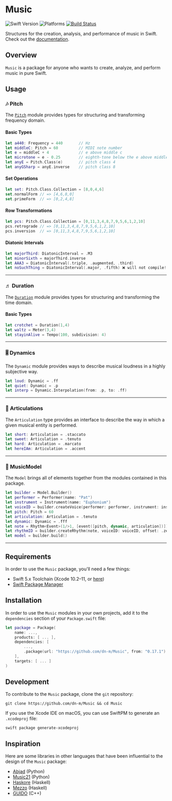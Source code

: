 # Music

![Swift Version](https://img.shields.io/badge/Swift-5.x-orange.svg)
![Platforms](https://img.shields.io/badge/platform-linux%20%7C%20macOS%20%7C%20iOS%20%7C%20watchOS%20%7C%20tvOS-lightgrey.svg)
[![Build Status](https://travis-ci.org/dn-m/Music.svg?branch=latest)](https://travis-ci.org/dn-m/Music)

Structures for the creation, analysis, and performance of music in Swift. Check out the [documentation](https://dn-m.github.io/Packages/Music).

## Overview

`Music` is a package for anyone who wants to create, analyze, and perform music in pure Swift.

## Usage

### 🎶 Pitch

The [`Pitch`](https://github.com/dn-m/Music/tree/latest/Sources/Pitch) module provides types for structuring and transforming frequency domain.

#### Basic Types

```swift
let a440: Frequency = 440 		// Hz
let middleC: Pitch = 60 		// MIDI note number
let e = middleC + 4 			// e above middle c
let microtone = e - 0.25		// eighth-tone below the e above middle c
let anyE = Pitch.Class(e)		// pitch class 4
let anyGSharp = anyE.inverse 	// pitch class 8
```

#### Set Operations

```swift
let set: Pitch.Class.Collection = [8,0,4,6]
set.normalForm // => [4,6,8,0]
set.primeForm  // => [0,2,4,8]
```

#### Row Transformations
```swift
let pcs: Pitch.Class.Collection = [0,11,3,4,8,7,9,5,6,1,2,10]
pcs.retrograde // => [0,11,3,4,8,7,9,5,6,1,2,10]
pcs.inversion  // => [0,11,3,4,8,7,9,5,6,1,2,10]
```

#### Diatonic Intervals

```swift
let majorThird: DiatonicInterval = .M3
let minorSixth = majorThird.inverse
let AAA3 = DiatonicInterval(.triple, .augmented, .third)
let noSuchThing = DiatonicInterval(.major, .fifth) ❌ will not compile!
```

---

### ♬ Duration

The [`Duration`](https://github.com/dn-m/Music/tree/latest/Sources/Duration) module provides types for structuring and transforming the time domain.

#### Basic Types

```swift
let crotchet = Duration(1,4)
let waltz = Meter(3,4)
let stayinAlive = Tempo(100, subdivision: 4)
```

---

### 🎚️ Dynamics

The `Dynamic` module provides ways to describe musical loudness in a highly subjective way.

```Swift
let loud: Dynamic = .ff
let quiet: Dynamic = .p
let interp = Dynamic.Interpolation(from: .p, to: .ff)
```

---

### 🥁 Articulations

The `Articulation` type provides an interface to describe the way in which a given musical entity is performed.

```Swift
let short: Articulation = .staccato
let sweet: Articulation = .tenuto
let hard: Articulation = .marcato
let hereIAm: Articulation = .accent
```

---

### 💾 MusicModel

The `Model` brings all of elements together from the modules contained in this package.

```Swift
let builder = Model.Builder()
let performer = Performer(name: "Pat")
let instrument = Instrument(name: "Euphonium")
let voiceID = builder.createVoice(performer: performer, instrument: instrument)
let pitch: Pitch = 60
let articulation: Articulation = .tenuto
let dynamic: Dynamic = .fff
let note = Rhythm<Event>(1/>1, [event([pitch, dynamic, articulation])])
let rhythmID = builder.createRhythm(note, voiceID: voiceID, offset: .zero)
let model = builder.build()
```

---

## Requirements

In order to use the `Music` package, you'll need a few things:

- Swift 5.x Toolchain (Xcode 10.2–11, or [here](https://swift.org/download/))
- [Swift Package Manager](https://swift.org/package-manager/)

## Installation

In order to use the `Music` modules in your own projects, add it to the `dependencies` section of your `Package.swift` file:

```Swift
let package = Package(
    name: ...,
    products: [ ... ],
    dependencies: [
        ...,
        .package(url: "https://github.com/dn-m/Music", from: "0.17.1")
    ],
    targets: [ ... ]
)
```

## Development


To contribute to the `Music` package, clone the `git` repository:

```
git clone https://github.com/dn-m/Music && cd Music
```

If you use the Xcode IDE on macOS, you can use SwiftPM to generate an `.xcodeproj` file:

```
swift package generate-xcodeproj
```

## Inspiration

Here are some libraries in other languages that have been influential to the design of the `Music` package:

- [Abjad](http://abjad.mbrsi.org) (Python)
- [Music21](http://web.mit.edu/music21/) (Python)
- [Haskore](https://wiki.haskell.org/Haskore) (Haskell)
- [Mezzo](http://hackage.haskell.org/package/mezzo) (Haskell)
- [GUIDO](http://science.jkilian.de/salieri/GUIDO/index.html) (C++)
